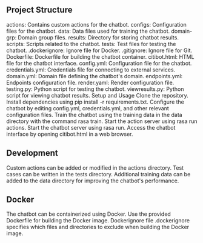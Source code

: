 ## Project Structure

actions: Contains custom actions for the chatbot.
configs: Configuration files for the chatbot.
data: Data files used for training the chatbot.
domain-grp: Domain group files.
results: Directory for storing chatbot results.
scripts: Scripts related to the chatbot.
tests: Test files for testing the chatbot.
.dockerignore: Ignore file for Docker.
.gitignore: Ignore file for Git.
Dockerfile: Dockerfile for building the chatbot container.
citibot.html: HTML file for the chatbot interface.
config.yml: Configuration file for the chatbot.
credentials.yml: Credentials file for connecting to external services.
domain.yml: Domain file defining the chatbot's domain.
endpoints.yml: Endpoints configuration file.
render.yaml: Render configuration file.
testing.py: Python script for testing the chatbot.
viewresults.py: Python script for viewing chatbot results.
Setup and Usage
Clone the repository.
Install dependencies using pip install -r requirements.txt.
Configure the chatbot by editing config.yml, credentials.yml, and other relevant configuration files.
Train the chatbot using the training data in the data directory with the command rasa train.
Start the action server using rasa run actions.
Start the chatbot server using rasa run.
Access the chatbot interface by opening citibot.html in a web browser.

## Development
Custom actions can be added or modified in the actions directory.
Test cases can be written in the tests directory.
Additional training data can be added to the data directory for improving the chatbot's performance.

## Docker
The chatbot can be containerized using Docker. Use the provided Dockerfile for building the Docker image.
Dockerignore file .dockerignore specifies which files and directories to exclude when building the Docker image.
